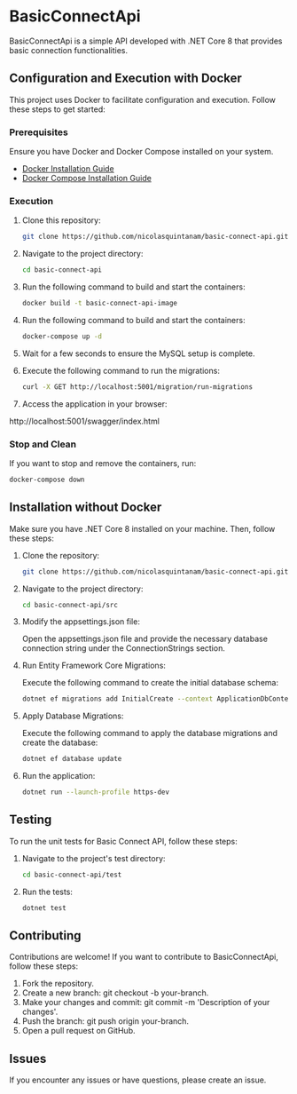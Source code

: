 # BasicConnectApi

BasicConnectApi is a simple API developed with .NET Core 8 that provides basic connection functionalities.

## Configuration and Execution with Docker

This project uses Docker to facilitate configuration and execution. Follow these steps to get started:

### Prerequisites

Ensure you have Docker and Docker Compose installed on your system.

- [Docker Installation Guide](https://docs.docker.com/get-docker/)
- [Docker Compose Installation Guide](https://docs.docker.com/compose/install/)

### Execution

1. Clone this repository:

   ```bash
   git clone https://github.com/nicolasquintanam/basic-connect-api.git
   ```

2. Navigate to the project directory:

   ```bash
   cd basic-connect-api
   ```

3. Run the following command to build and start the containers:

   ```bash
   docker build -t basic-connect-api-image
   ```

4. Run the following command to build and start the containers:

   ```bash
   docker-compose up -d
   ```

5. Wait for a few seconds to ensure the MySQL setup is complete.
6. Execute the following command to run the migrations:

   ```bash
   curl -X GET http://localhost:5001/migration/run-migrations
   ```

7. Access the application in your browser:

http://localhost:5001/swagger/index.html

### Stop and Clean

If you want to stop and remove the containers, run:

```bash
docker-compose down
```

## Installation without Docker

Make sure you have .NET Core 8 installed on your machine. Then, follow these steps:

1. Clone the repository:

   ```bash
   git clone https://github.com/nicolasquintanam/basic-connect-api.git
   ```

2. Navigate to the project directory:

   ```bash
   cd basic-connect-api/src
   ```

3. Modify the appsettings.json file:

   Open the appsettings.json file and provide the necessary database connection string under the ConnectionStrings section.

4. Run Entity Framework Core Migrations:

   Execute the following command to create the initial database schema:

   ```bash
   dotnet ef migrations add InitialCreate --context ApplicationDbContext
   ```

5. Apply Database Migrations:

   Execute the following command to apply the database migrations and create the database:

   ```bash
   dotnet ef database update
   ```

6. Run the application:

   ```bash
   dotnet run --launch-profile https-dev
   ```

## Testing

To run the unit tests for Basic Connect API, follow these steps:

1. Navigate to the project's test directory:

   ```bash
   cd basic-connect-api/test
   ```

2. Run the tests:
   ```bash
   dotnet test
   ```

## Contributing

Contributions are welcome! If you want to contribute to BasicConnectApi, follow these steps:

1. Fork the repository.
2. Create a new branch: git checkout -b your-branch.
3. Make your changes and commit: git commit -m 'Description of your changes'.
4. Push the branch: git push origin your-branch.
5. Open a pull request on GitHub.

## Issues

If you encounter any issues or have questions, please create an issue.
